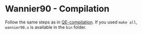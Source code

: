 # Wannier90 - Compilation
Follow the same steps as in [QE-compilation](#../qe/qe_compilation). If you used `make all`, `wannier90.x` is available in the `bin` folder.